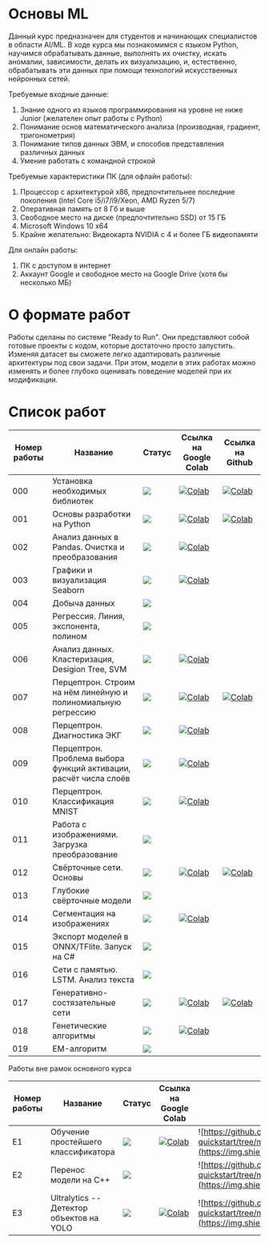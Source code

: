# Основы ML

Данный курс предназначен для студентов и начинающих специалистов в области AI/ML. 
В ходе курса мы познакомимся с языком Python, научимся обрабатывать данные, выполнять их очистку, искать аномалии, зависимости, делать их визуализацию, и, естественно, обрабатывать эти данных при помощи технологий искусственных нейронных сетей. 

Требуемые входные данные:
1. Знание одного из языков программирования на уровне не ниже Junior (желателен опыт работы с Python)
2. Понимание основ математического анализа (производная, градиент, тригонометрия)
3. Понимание типов данных ЭВМ, и способов представления различных данных
4. Умение работать с командной строкой

Требуемые характеристики ПК (для офлайн работы):
1. Процессор с архитектурой x86, предпочтительнее последние поколения (Intel Core i5/i7/i9/Xeon, AMD Ryzen 5/7)
2. Оперативная память от 8 Гб и выше
3. Свободное место на диске (предпочтительно SSD) от 15 ГБ
4. Microsoft Windows 10 x64
5. Крайне желательно: Видеокарта NVIDIA с 4 и более ГБ видеопамяти

Для онлайн работы:
1. ПК с доступом в интернет
2. Аккаунт Google и свободное место на Google Drive (хотя бы несколько МБ)

# О формате работ
Работы сделаны по системе "Ready to Run". Они представляют собой готовые проекты с кодом, которые достаточно просто запустить. Изменяя датасет вы сможете легко адаптировать различные архитектуры под свои задачи. При этом, модели в этих работах можно изменять и более глубоко оценивать поведение моделей при их модификации.

# Cписок работ

| Номер работы | Название | Статус | Ссылка на Google Colab | Ссылка на Github |
| --- | --- | --- | --- | --- | 
| 000 | Установка необходимых библиотек | ![](https://img.shields.io/badge/Доступен-1.0-color) | [![Colab](https://colab.research.google.com/assets/colab-badge.svg)](https://colab.research.google.com/drive/1-q4hGq6QODhrjq6yAVCpuDRdI8hkKzBb?usp=sharing) | [![Colab](https://img.shields.io/badge/Перейти-gray?logo=github)](https://github.com/vb2005/keras-quickstart/tree/main/001.%20%D0%9E%D1%81%D0%BD%D0%BE%D0%B2%D1%8B%20Python) | 
| 001 | Основы разработки на Python |  ![](https://img.shields.io/badge/Доступен-1.3-color) | [![Colab](https://colab.research.google.com/assets/colab-badge.svg)](https://colab.research.google.com/drive/1QMoYV_dpBdHvVEOabeLT3QNWDqzDdPck?usp=sharing)  |  [![Colab](https://img.shields.io/badge/Перейти-gray?logo=github)](https://github.com/vb2005/keras-quickstart/tree/main/002.%20%D0%90%D0%BD%D0%B0%D0%BB%D0%B8%D0%B7%20%D0%B4%D0%B0%D0%BD%D0%BD%D1%8B%D1%85%20%D0%B2%20Pandas) | 
| 002 | Анализ данных в Pandas. Очистка и преобразования |  ![](https://img.shields.io/badge/Демо-0.1-yellow) | [![Colab](https://colab.research.google.com/assets/colab-badge.svg)](https://colab.research.google.com/drive/1xXXBWDnXK9_N6X5F55Uj0Kah6EEZmm3g?usp=sharing)  |  | 
| 003 | Графики и визуализация Seaborn |  ![](https://img.shields.io/badge/Демо-0.1-yellow) | [![Colab](https://colab.research.google.com/assets/colab-badge.svg)](https://colab.research.google.com/drive/1sNjZVGEOV8zJUB0h9yZC7xWYhV6aT4HZ?usp=sharing)  |  |  
| 004 | Добыча данных |  ![](https://img.shields.io/badge/В%20разработке-brown) |  |  |  
| 005 | Регрессия. Линия, экспонента, полином |  ![](https://img.shields.io/badge/В%20разработке-brown) |   |   | 
| 006 | Анализ данных. Кластеризация, Desigion Tree, SVM |  ![](https://img.shields.io/badge/Демо-0.1-yellow) | [![Colab](https://colab.research.google.com/assets/colab-badge.svg)](https://colab.research.google.com/drive/1hv-elIDkte_KCXEIVTF2rDzTeEP-dOg5?usp=sharing)  |  |
| 007 | Перцептрон. Строим на нём линейную и полиномиальную регрессию |  ![](https://img.shields.io/badge/Демо-0.1-yellow) | [![Colab](https://colab.research.google.com/assets/colab-badge.svg)](https://colab.research.google.com/drive/1qQmrlzPdIMbQTh-JA5XsgPObwbD_cQ3B?usp=sharing)  |  [![Colab](https://img.shields.io/badge/Перейти-gray?logo=github)](https://github.com/vb2005/keras-quickstart/tree/main/007.%20%D0%9F%D0%B5%D1%80%D1%86%D0%B5%D0%BF%D1%82%D1%80%D0%BE%D0%BD.%20%D0%94%D0%B8%D0%B0%D0%B3%D0%BD%D0%BE%D1%81%D1%82%D0%B8%D0%BA%D0%B0%20%D0%AD%D0%9A%D0%93) | 
| 008 | Перцептрон. Диагностика ЭКГ |  ![](https://img.shields.io/badge/Демо-0.1-yellow) | [![Colab](https://colab.research.google.com/assets/colab-badge.svg)](https://colab.research.google.com/drive/1kgEwRit4VszisgqHo-F1mx6QGeApkY1O?usp=sharing)  |  |
| 009 | Перцептрон. Проблема выбора функций активации, расчёт числа слоёв |  ![](https://img.shields.io/badge/Демо-0.1-yellow) | [![Colab](https://colab.research.google.com/assets/colab-badge.svg)](https://colab.research.google.com/drive/1MlOccDdNIeWIoXDyVDUd07XjAj3CacIf?usp=sharing)  |  |
| 010 | Перцептрон. Классификация MNIST | ![](https://img.shields.io/badge/Демо-0.1-yellow) | [![Colab](https://colab.research.google.com/assets/colab-badge.svg)](https://colab.research.google.com/drive/1gOhHZ4FAfVg1hnr5XTOBI3ZGo7pkdu6c?usp=sharing) | |
| 011 | Работа с изображениями. Загрузка преобразование |  ![](https://img.shields.io/badge/В%20разработке-brown) |
| 012 | Свёрточные сети. Основы |  ![](https://img.shields.io/badge/Доступен-2.1-color) | [![Colab](https://colab.research.google.com/assets/colab-badge.svg)](https://colab.research.google.com/drive/10HK0G9yIEtdINHlyGu3jVdfvCsucCGO3?usp=sharing) | [![Colab](https://img.shields.io/badge/Перейти-gray?logo=github)](https://github.com/vb2005/keras-quickstart/tree/main/012.%20%D0%A1%D0%B2%D1%91%D1%80%D1%82%D0%BE%D1%87%D0%BD%D1%8B%D0%B5%20%D1%81%D0%B5%D1%82%D0%B8) | 
| 013 | Глубокие свёрточные модели |  ![](https://img.shields.io/badge/В%20разработке-brown) |
| 014 | Сегментация на изображениях |  ![](https://img.shields.io/badge/Доступен-2.0-color) | [![Colab](https://colab.research.google.com/assets/colab-badge.svg)](https://colab.research.google.com/drive/1KTbSO0A7_7l6JF-0q4ntMOGZ9_rNTPej?usp=sharing)  |  |
| 015 | Экспорт моделей в ONNX/TFlite. Запуск на C# |  ![](https://img.shields.io/badge/В%20разработке-brown) |
| 016 | Сети с памятью. LSTM. Анализ текста | ![](https://img.shields.io/badge/В%20разработке-brown) |  |  | 
| 017 | Генеративно-состязательные сети |  ![](https://img.shields.io/badge/Демо-0.1-yellow) | [![Colab](https://colab.research.google.com/assets/colab-badge.svg)](https://colab.research.google.com/drive/1pbHWMo9JJu_GPg963I6Rp_TvVwb1Qg07?usp=sharing) | [![Colab](https://img.shields.io/badge/Перейти-gray?logo=github)](https://github.com/vb2005/keras-quickstart/tree/main/017.%20%D0%93%D0%B5%D0%BD%D0%B5%D1%80%D0%B0%D1%82%D0%B8%D0%B2%D0%BD%D0%BE-%D1%81%D0%BE%D1%81%D1%82%D1%8F%D0%B7%D0%B0%D1%82%D0%B5%D0%BB%D1%8C%D1%8B%D0%B5%20%D1%81%D0%B5%D1%82%D0%B8.%20SRGAN) | 
| 018 | Генетические алгоритмы | ![](https://img.shields.io/badge/Демо-0.1-yellow) | [![Colab](https://colab.research.google.com/assets/colab-badge.svg)](https://colab.research.google.com/drive/144P2vQgBZYnhnr4ZJJHFzUi8niWHdFAl?usp=sharing) | |
| 019 | EM-алгоритм | ![](https://img.shields.io/badge/В%20разработке-brown) |  |  | 

Работы вне рамок основного курса


| Номер работы | Название | Статус | Ссылка на Google Colab | Ссылка на Github |
| --- | --- | --- | --- | --- | 
|  E1 | Обучение простейшего классификатора | ![](https://img.shields.io/badge/Доступен-3.1-color) | [![Colab](https://colab.research.google.com/assets/colab-badge.svg)](https://colab.research.google.com/drive/1WnPk6cbNCq9VlUWw3OLtdyG6TbYk6PYH?usp=sharing)  | ![https://github.com/vb2005/keras-quickstart/tree/main/E1.%20Обучение%20простейшего%20классификатора](https://img.shields.io/badge/Перейти-gray?logo=github) |
|  E2 | Перенос модели на C++ |  ![](https://img.shields.io/badge/Демо-0.2-yellow) |   |  ![https://github.com/vb2005/keras-quickstart/tree/main/E3.%20Детектор%20объектов%20на%20YOLO](https://img.shields.io/badge/Перейти-gray?logo=github) |
|  E3 | Ultralytics -- Детектор объектов на YOLO |  ![](https://img.shields.io/badge/Доступен-1.1-color) | [![Colab](https://colab.research.google.com/assets/colab-badge.svg)](https://colab.research.google.com/drive/1WnPk6cbNCq9VlUWw3OLtdyG6TbYk6PYH?usp=sharing)  |  ![https://github.com/vb2005/keras-quickstart/tree/main/E3.%20Детектор%20объектов%20на%20YOLO](https://img.shields.io/badge/Перейти-gray?logo=github) |
